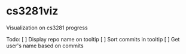 # cs3281viz
Visualization on cs3281 progress

Todo:
[ ] Display repo name on tooltip
[ ] Sort commits in tooltip
[ ] Get user's name based on commits
